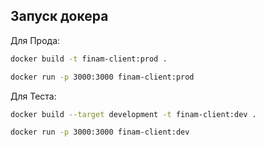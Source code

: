 ## Запуск докера

Для Прода:
```bash
docker build -t finam-client:prod .

docker run -p 3000:3000 finam-client:prod
```

Для Теста:
```bash
docker build --target development -t finam-client:dev .

docker run -p 3000:3000 finam-client:dev
```